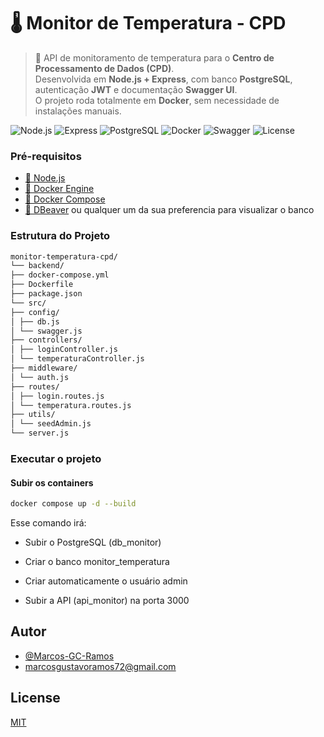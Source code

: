 # 🌡️ Monitor de Temperatura - CPD

> 🚀 API de monitoramento de temperatura para o **Centro de Processamento de Dados (CPD)**.  
> Desenvolvida em **Node.js + Express**, com banco **PostgreSQL**, autenticação **JWT** e documentação **Swagger UI**.  
> O projeto roda totalmente em **Docker**, sem necessidade de instalações manuais.

![Node.js](https://img.shields.io/badge/Node.js-20.x-339933?logo=node.js&logoColor=white)
![Express](https://img.shields.io/badge/Express.js-4.x-000000?logo=express&logoColor=white)
![PostgreSQL](https://img.shields.io/badge/PostgreSQL-16.x-336791?logo=postgresql&logoColor=white)
![Docker](https://img.shields.io/badge/Docker-Compose-2496ED?logo=docker&logoColor=white)
![Swagger](https://img.shields.io/badge/Swagger-UI-85EA2D?logo=swagger&logoColor=black)
![License](https://img.shields.io/badge/license-MIT-blue)
### Pré-requisitos

- [🔗 Node.js](https://www.nodejs.tech/pt-br/download/)
- [🔗 Docker Engine](https://docs.docker.com/engine/install/)
- [🔗 Docker Compose](https://docs.docker.com/compose/install/)
- [🔗 DBeaver](https://dbeaver.io/) ou qualquer um da sua preferencia para visualizar o banco


### Estrutura do Projeto

```bash
monitor-temperatura-cpd/
└── backend/
├── docker-compose.yml
├── Dockerfile
├── package.json
└── src/
├── config/
│ ├── db.js
│ └── swagger.js
├── controllers/
│ ├── loginController.js
│ └── temperaturaController.js
├── middleware/
│ └── auth.js
├── routes/
│ ├── login.routes.js
│ └── temperatura.routes.js
├── utils/
│ └── seedAdmin.js
└── server.js
```

### Executar o projeto

#### Subir os containers

```bash
docker compose up -d --build
```

Esse comando irá:
 - Subir o PostgreSQL (db_monitor)

 - Criar o banco monitor_temperatura

 - Criar automaticamente o usuário admin

 - Subir a API (api_monitor) na porta 3000

## Autor

- [@Marcos-GC-Ramos](https://github.com/Marcos-GC-Ramos)
- marcosgustavoramos72@gmail.com



## License

[MIT](https://choosealicense.com/licenses/mit/)

